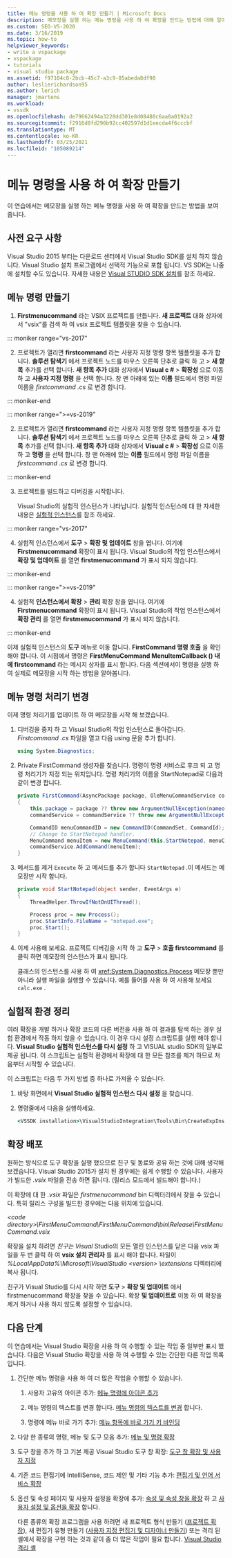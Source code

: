 ```yaml
---
title: 메뉴 명령을 사용 하 여 확장 만들기 | Microsoft Docs
description: 메모장을 실행 하는 메뉴 명령을 사용 하 여 확장을 만드는 방법에 대해 알아봅니다. 메뉴 명령을 만든 다음 메뉴 명령 처리기를 변경 합니다.
ms.custom: SEO-VS-2020
ms.date: 3/16/2019
ms.topic: how-to
helpviewer_keywords:
- write a vspackage
- vspackage
- tutorials
- visual studio package
ms.assetid: f97104c8-2bcb-45c7-a3c9-85abeda8df98
author: leslierichardson95
ms.author: lerich
manager: jmartens
ms.workload:
- vssdk
ms.openlocfilehash: de79662494a3228dd301e8d08480c6aa0a0192a2
ms.sourcegitcommit: f2916d8fd296b92cc402597d1d1eecda4f6cccbf
ms.translationtype: MT
ms.contentlocale: ko-KR
ms.lasthandoff: 03/25/2021
ms.locfileid: "105089214"
---
```

# <a name="create-an-extension-with-a-menu-command"></a>메뉴 명령을 사용 하 여 확장 만들기

이 연습에서는 메모장을 실행 하는 메뉴 명령을 사용 하 여 확장을 만드는 방법을 보여 줍니다.

## <a name="prerequisites"></a>사전 요구 사항

Visual Studio 2015 부터는 다운로드 센터에서 Visual Studio SDK를 설치 하지 않습니다. Visual Studio 설치 프로그램에서 선택적 기능으로 포함 됩니다. VS SDK는 나중에 설치할 수도 있습니다. 자세한 내용은 [Visual STUDIO SDK 설치](../extensibility/installing-the-visual-studio-sdk.md)를 참조 하세요.

## <a name="create-a-menu-command"></a>메뉴 명령 만들기

1. **Firstmenucommand** 라는 VSIX 프로젝트를 만듭니다. **새 프로젝트** 대화 상자에서 "vsix"를 검색 하 여 vsix 프로젝트 템플릿을 찾을 수 있습니다.

::: moniker range="vs-2017"

2. 프로젝트가 열리면 **firstcommand** 라는 사용자 지정 명령 항목 템플릿을 추가 합니다. **솔루션 탐색기** 에서 프로젝트 노드를 마우스 오른쪽 단추로 클릭 하 고   >  **새 항목** 추가를 선택 합니다. **새 항목 추가** 대화 상자에서 **Visual c #**  >  **확장성** 으로 이동 하 고 **사용자 지정 명령** 을 선택 합니다. 창 맨 아래에 있는 **이름** 필드에서 명령 파일 이름을 *firstcommand .cs* 로 변경 합니다.

::: moniker-end

::: moniker range=">=vs-2019"

2. 프로젝트가 열리면 **firstcommand** 라는 사용자 지정 명령 항목 템플릿을 추가 합니다. **솔루션 탐색기** 에서 프로젝트 노드를 마우스 오른쪽 단추로 클릭 하 고   >  **새 항목** 추가를 선택 합니다. **새 항목 추가** 대화 상자에서 **Visual c #**  >  **확장성** 으로 이동 하 고 **명령** 을 선택 합니다. 창 맨 아래에 있는 **이름** 필드에서 명령 파일 이름을 *firstcommand .cs* 로 변경 합니다.

::: moniker-end

3. 프로젝트를 빌드하고 디버깅을 시작합니다.

    Visual Studio의 실험적 인스턴스가 나타납니다. 실험적 인스턴스에 대 한 자세한 내용은 [실험적 인스턴스](../extensibility/the-experimental-instance.md)를 참조 하세요.

::: moniker range="vs-2017"

4. 실험적 인스턴스에서 **도구**  >  **확장 및 업데이트** 창을 엽니다. 여기에 **Firstmenucommand** 확장이 표시 됩니다. Visual Studio의 작업 인스턴스에서 **확장 및 업데이트** 를 열면 **firstmenucommand** 가 표시 되지 않습니다.

::: moniker-end

::: moniker range=">=vs-2019"

4. 실험적 **인스턴스에서 확장**  >  **관리** 확장 창을 엽니다. 여기에 **Firstmenucommand** 확장이 표시 됩니다. Visual Studio의 작업 인스턴스에서 **확장 관리** 를 열면 **firstmenucommand** 가 표시 되지 않습니다.

::: moniker-end

이제 실험적 인스턴스의 **도구** 메뉴로 이동 합니다. **FirstCommand 명령 호출** 을 확인 해야 합니다. 이 시점에서 명령은 **FirstMenuCommand MenuItemCallback () 내에 firstcommand** 라는 메시지 상자를 표시 합니다. 다음 섹션에서이 명령을 실행 하 여 실제로 메모장을 시작 하는 방법을 알아봅니다.

## <a name="change-the-menu-command-handler"></a>메뉴 명령 처리기 변경

이제 명령 처리기를 업데이트 하 여 메모장을 시작 해 보겠습니다.

1. 디버깅을 중지 하 고 Visual Studio의 작업 인스턴스로 돌아갑니다. *Firstcommand .cs* 파일을 열고 다음 using 문을 추가 합니다.

    ```csharp
    using System.Diagnostics;
    ```

2. Private FirstCommand 생성자를 찾습니다. 명령이 명령 서비스로 후크 되 고 명령 처리기가 지정 되는 위치입니다. 명령 처리기의 이름을 StartNotepad로 다음과 같이 변경 합니다.

    ```csharp
    private FirstCommand(AsyncPackage package, OleMenuCommandService commandService)
    {
        this.package = package ?? throw new ArgumentNullException(nameof(package));
        commandService = commandService ?? throw new ArgumentNullException(nameof(commandService));

        CommandID menuCommandID = new CommandID(CommandSet, CommandId);
        // Change to StartNotepad handler.
        MenuCommand menuItem = new MenuCommand(this.StartNotepad, menuCommandID);
        commandService.AddCommand(menuItem);
    }
    ```

3. 메서드를 제거 `Execute` 하 고 메서드를 추가 합니다 `StartNotepad` .이 메서드는 메모장만 시작 합니다.

    ```csharp
    private void StartNotepad(object sender, EventArgs e)
    {
        ThreadHelper.ThrowIfNotOnUIThread();

        Process proc = new Process();
        proc.StartInfo.FileName = "notepad.exe";
        proc.Start();
    }
    ```

4. 이제 사용해 보세요. 프로젝트 디버깅을 시작 하 고 **도구**  >  **호출 firstcommand** 를 클릭 하면 메모장의 인스턴스가 표시 됩니다.

    클래스의 인스턴스를 사용 하 여 <xref:System.Diagnostics.Process> 메모장 뿐만 아니라 실행 파일을 실행할 수 있습니다. 예를 들어를 사용 하 여 사용해 보세요 `calc.exe` .

## <a name="clean-up-the-experimental-environment"></a>실험적 환경 정리

여러 확장을 개발 하거나 확장 코드의 다른 버전을 사용 하 여 결과를 탐색 하는 경우 실험 환경에서 작동 하지 않을 수 있습니다. 이 경우 다시 설정 스크립트를 실행 해야 합니다. **Visual Studio 실험적 인스턴스를 다시 설정** 하 고 VISUAL studio SDK의 일부로 제공 됩니다. 이 스크립트는 실험적 환경에서 확장에 대 한 모든 참조를 제거 하므로 처음부터 시작할 수 있습니다.

이 스크립트는 다음 두 가지 방법 중 하나로 가져올 수 있습니다.

1. 바탕 화면에서 **Visual Studio 실험적 인스턴스 다시 설정** 을 찾습니다.

2. 명령줄에서 다음을 실행하세요.

    ```cmd
    <VSSDK installation>\VisualStudioIntegration\Tools\Bin\CreateExpInstance.exe /Reset /VSInstance=<version> /RootSuffix=Exp && PAUSE

    ```

## <a name="deploy-your-extension"></a>확장 배포

원하는 방식으로 도구 확장을 실행 했으므로 친구 및 동료와 공유 하는 것에 대해 생각해 보겠습니다. Visual Studio 2015가 설치 된 경우에는 쉽게 수행할 수 있습니다. 사용자가 빌드한 *.vsix* 파일을 전송 하면 됩니다. (릴리스 모드에서 빌드해야 합니다.)

이 확장에 대 한 *.vsix* 파일은 *firstmenucommand* bin 디렉터리에서 찾을 수 있습니다. 특히 릴리스 구성을 빌드한 경우에는 다음 위치에 있습니다.

*\<code directory>\FirstMenuCommand\FirstMenuCommand\bin\Release\FirstMenuCommand.vsix*

확장을 설치 하려면 *친구는 Visual* Studio의 모든 열린 인스턴스를 닫은 다음 vsix 파일을 두 번 클릭 하 여 **vsix 설치 관리자** 를 표시 해야 합니다. 파일이 *%LocalAppData%\Microsoft\VisualStudio \<version> \extensions* 디렉터리에 복사 됩니다.

친구가 Visual Studio를 다시 시작 하면 **도구**  >  **확장 및 업데이트** 에서 firstmenucommand 확장을 찾을 수 있습니다. 확장 **및 업데이트로** 이동 하 여 확장을 제거 하거나 사용 하지 않도록 설정할 수 있습니다.

## <a name="next-steps"></a>다음 단계

이 연습에서는 Visual Studio 확장을 사용 하 여 수행할 수 있는 작업 중 일부만 표시 했습니다. 다음은 Visual Studio 확장을 사용 하 여 수행할 수 있는 간단한 다른 작업 목록입니다.

1. 간단한 메뉴 명령을 사용 하 여 더 많은 작업을 수행할 수 있습니다.

   1. 사용자 고유의 아이콘 추가: [메뉴 명령에 아이콘 추가](../extensibility/adding-icons-to-menu-commands.md)

   2. 메뉴 명령의 텍스트를 변경 합니다. [메뉴 명령의 텍스트를 변경](../extensibility/changing-the-text-of-a-menu-command.md) 합니다.

   3. 명령에 메뉴 바로 가기 추가: [메뉴 항목에 바로 가기 키 바인딩](../extensibility/binding-keyboard-shortcuts-to-menu-items.md)

2. 다양 한 종류의 명령, 메뉴 및 도구 모음 추가: [메뉴 및 명령 확장](../extensibility/extending-menus-and-commands.md)

3. 도구 창을 추가 하 고 기본 제공 Visual Studio 도구 창 확장: [도구 창 확장 및 사용자 지정](../extensibility/extending-and-customizing-tool-windows.md)

4. 기존 코드 편집기에 IntelliSense, 코드 제안 및 기타 기능 추가: [편집기 및 언어 서비스 확장](../extensibility/extending-the-editor-and-language-services.md)

5. 옵션 및 속성 페이지 및 사용자 설정을 확장에 추가: [속성 및 속성 창을 확장](../extensibility/extending-properties-and-the-property-window.md) 하 고 [사용자 설정 및 옵션을 확장](../extensibility/extending-user-settings-and-options.md) 합니다.

   다른 종류의 확장 프로그램을 사용 하려면 새 프로젝트 형식 만들기 ([프로젝트 확장](../extensibility/extending-projects.md)), 새 편집기 유형 만들기 ([사용자 지정 편집기 및 디자이너 만들기](../extensibility/creating-custom-editors-and-designers.md)) 또는 격리 된 셸에서 확장을 구현 하는 것과 같이 좀 더 많은 작업이 필요 합니다. [Visual Studio 격리 셸](https://visualstudio.microsoft.com/vs/older-downloads/isolated-shell/)
